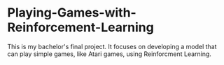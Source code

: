 # Playing-Games-with-Reinforcement-Learning
This is my bachelor's final project. It focuses on developing a model that can play simple games, like Atari games, using Reinforcment Learning.  
